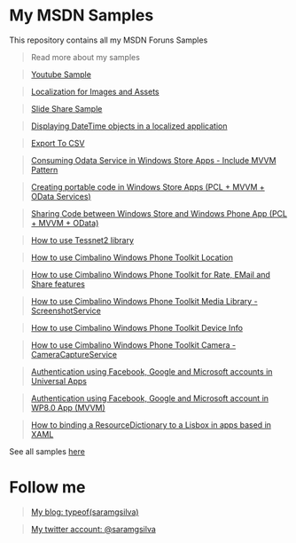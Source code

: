 My MSDN Samples
=============

This repository contains all my MSDN Foruns Samples


> Read more about my samples

> [Youtube Sample](http://code.msdn.microsoft.com/windowsapps/Youtube-Sample-df7d1d26)

> [Localization for Images and Assets ](http://code.msdn.microsoft.com/windowsapps/Localization-for-and-Assets-4fac00c3)

> [Slide Share Sample](http://code.msdn.microsoft.com/windowsapps/Slide-Share-Sample-ee673a6e)

> [Displaying DateTime objects in a localized application ](http://code.msdn.microsoft.com/windowsapps/Diplaying-DateTime-objects-b7f02b77)

> [Export To CSV](http://code.msdn.microsoft.com/windowsapps/Export-To-CSV-Sample-b31b50cf)

> [Consuming Odata Service in Windows Store Apps - Include MVVM Pattern](http://code.msdn.microsoft.com/windowsapps/Consuming-Odata-Service-in-a97758e5)

> [Creating portable code in Windows Store Apps (PCL + MVVM + OData Services)](http://code.msdn.microsoft.com/windowsapps/Creating-portable-code-in-ef25f126)

> [Sharing Code between Windows Store and Windows Phone App (PCL + MVVM + OData)](http://code.msdn.microsoft.com/windowsapps/Sharing-Code-between-411c999b)

> [How to use Tessnet2 library](http://code.msdn.microsoft.com/How-to-use-Tessnet2-library-716be12f)

> [How to use Cimbalino Windows Phone Toolkit Location](http://code.msdn.microsoft.com/How-to-use-Cimbalino-3888977e)

> [How to use Cimbalino Windows Phone Toolkit for Rate, EMail and Share features](http://code.msdn.microsoft.com/How-to-use-Cimbalino-d2b8def6)

> [How to use Cimbalino Windows Phone Toolkit Media Library - ScreenshotService](http://code.msdn.microsoft.com/How-to-use-Cimbalino-749562db)

> [How to use Cimbalino Windows Phone Toolkit Device Info](http://code.msdn.microsoft.com/How-to-use-Cimbalino-83fb767c)

> [How to use Cimbalino Windows Phone Toolkit Camera - CameraCaptureService](http://code.msdn.microsoft.com/How-to-use-Cimbalino-e34be390)

> [Authentication using Facebook, Google and Microsoft accounts in Universal Apps](http://code.msdn.microsoft.com/Authentication-using-bb28840e)

> [Authentication using Facebook, Google and Microsoft account in WP8.0 App (MVVM)](http://code.msdn.microsoft.com/Authentication-using-cd382133)

>[How to binding a ResourceDictionary to a Lisbox in apps based in XAML](https://code.msdn.microsoft.com/How-to-binding-a-030f635a)


See all samples [here](http://code.msdn.microsoft.com/site/search?f%5B0%5D.Type=SearchText&f%5B0%5D.Value=saramgsilva&sortBy=Ratings)



Follow me
=====

> [My blog: typeof(saramgsilva)](http://www.saramgsilva.com/) 

> [My twitter account: @saramgsilva](https://twitter.com/saramgsilva)
